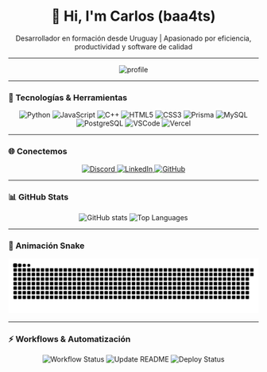 <h1 align="center">👋 Hi, I'm Carlos (baa4ts)</h1>
<p align="center">Desarrollador en formación desde Uruguay | Apasionado por eficiencia, productividad y software de calidad</p>

---

<div align="center">
  <img src="https://i.pinimg.com/736x/3d/1f/2d/3d1f2d8aced96a4f0415b90511e5fb00.jpg" alt="profile" height="150"/>
</div>

---

### 🧰 Tecnologías & Herramientas
<div align="center">
  <img src="https://skillicons.dev/icons?i=py" height="30" alt="Python" />
  <img src="https://skillicons.dev/icons?i=js" height="30" alt="JavaScript" />
  <img src="https://skillicons.dev/icons?i=cpp" height="30" alt="C++" />
  <img src="https://skillicons.dev/icons?i=html" height="30" alt="HTML5" />
  <img src="https://skillicons.dev/icons?i=css" height="30" alt="CSS3" />
  <img src="https://skillicons.dev/icons?i=prisma" height="30" alt="Prisma" />
  <img src="https://skillicons.dev/icons?i=mysql" height="30" alt="MySQL" />
  <img src="https://skillicons.dev/icons?i=postgres" height="30" alt="PostgreSQL" />
  <img src="https://skillicons.dev/icons?i=vscode" height="30" alt="VSCode" />
  <img src="https://skillicons.dev/icons?i=vercel" height="30" alt="Vercel" />
</div>

---

### 🌐 Conectemos
<div align="center">
  <a href="https://discord.com/users/baa4ts" target="_blank">
    <img src="https://img.shields.io/static/v1?message=Discord&logo=discord&color=7289DA&style=for-the-badge" height="35" alt="Discord" />
  </a>
  <a href="https://www.linkedin.com/in/carlos-morales-baa4ts/" target="_blank">
    <img src="https://img.shields.io/static/v1?message=LinkedIn&logo=linkedin&color=0077B5&style=for-the-badge" height="35" alt="LinkedIn" />
  </a>
  <a href="https://github.com/baa4ts" target="_blank">
    <img src="https://img.shields.io/static/v1?message=GitHub&logo=github&color=181717&style=for-the-badge" height="35" alt="GitHub" />
  </a>
</div>

---

### 📊 GitHub Stats
<div align="center">
  <img src="https://github-readme-stats.vercel.app/api?username=baa4ts&show_icons=true&theme=dracula&include_all_commits=true" height="150" alt="GitHub stats" />
  <img src="https://github-readme-stats.vercel.app/api/top-langs/?username=baa4ts&layout=compact&theme=dracula&langs_count=5" height="150" alt="Top Languages" />
</div>

---

### 🐍 Animación Snake
<div align="center">
  <img src="https://raw.githubusercontent.com/baa4ts/baa4ts/output/snake.svg" alt="Snake animation" />
</div>

---

### ⚡ Workflows & Automatización

<div align="center">

![Workflow Status](https://github.com/baa4ts/baa4ts/actions/workflows/main.yml/badge.svg)
![Update README](https://github.com/baa4ts/baa4ts/actions/workflows/update-readme.yml/badge.svg)
![Deploy Status](https://img.shields.io/vercel/deploy/status/baa4ts/portfolio?style=for-the-badge)

</div>